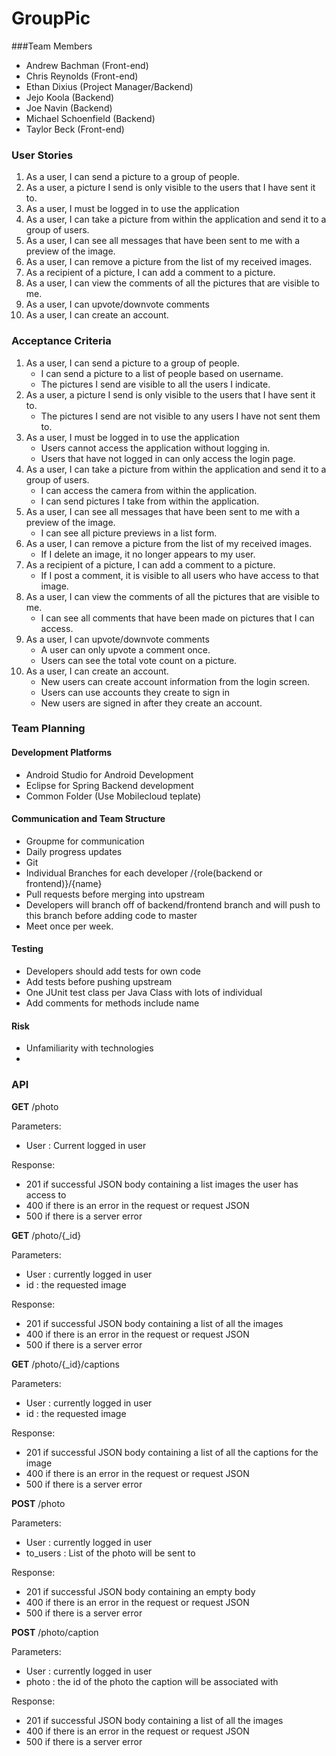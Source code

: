 GroupPic
========

###Team Members
 * Andrew Bachman (Front-end)
 * Chris Reynolds (Front-end)
 * Ethan Dixius (Project Manager/Backend)
 * Jejo Koola (Backend)
 * Joe Navin (Backend)
 * Michael Schoenfield (Backend)
 * Taylor Beck (Front-end)

### User Stories

 1. As a user, I can send a picture to a group of people.
 2. As a user, a picture I send is only visible to the users that I have sent it to.
 3. As a user, I must be logged in to use the application
 4. As a user, I can take a picture from within the application and send it to a group of users.
 5. As a user, I can see all messages that have been sent to me with a preview of the image.
 7. As a user, I can remove a picture from the list of my received images.
 8. As a recipient of a picture, I can add a comment to a picture.
 9. As a user, I can view the comments of all the pictures that are visible to me.
 10. As a user, I can upvote/downvote comments
 11. As a user, I can create an account.
 
### Acceptance Criteria

 1. As a user, I can send a picture to a group of people.
       - I can send a picture to a list of people based on username.
       - The pictures I send are visible to all the users I indicate.
 2. As a user, a picture I send is only visible to the users that I have sent it to.
       - The pictures I send are not visible to any users I have not sent them to.
 3. As a user, I must be logged in to use the application
       - Users cannot access the application without logging in.
       - Users that have not logged in can only access the login page.
 4. As a user, I can take a picture from within the application and send it to a group of users.
       - I can access the camera from within the application.
       - I can send pictures I take from within the application.
 5. As a user, I can see all messages that have been sent to me with a preview of the image.
       - I can see all picture previews in a list form.
 6. As a user, I can remove a picture from the list of my received images.
       - If I delete an image, it no longer appears to my user.
 6. As a recipient of a picture, I can add a comment to a picture.
       - If I post a comment, it is visible to all users who have access to that image.
 8. As a user, I can view the comments of all the pictures that are visible to me.
       - I can see all comments that have been made on pictures that I can access.
 9. As a user, I can upvote/downvote comments
       - A user can only upvote a comment once.
       - Users can see the total vote count on a picture.
 11. As a user, I can create an account.
       - New users can create account information from the login screen.
       - Users can use accounts they create to sign in
       - New users are signed in after they create an account.

### Team Planning

#### Development Platforms

 * Android Studio for Android Development
 * Eclipse for Spring Backend development
 * Common Folder (Use Mobilecloud teplate)

#### Communication and Team Structure

 * Groupme for communication
 * Daily progress updates
 * Git
  * Individual Branches for each developer /{role(backend or frontend)}/{name}
  * Pull requests before merging into upstream
  * Developers will branch off of backend/frontend branch and will push to this branch before adding code to master
 * Meet once per week.

#### Testing
 * Developers should add tests for own code
 * Add tests before pushing upstream
 * One JUnit test class per Java Class with lots of individual
 * Add comments for methods include name

#### Risk
 * Unfamiliarity with technologies
 *

### API

<strong>GET</strong> /photo

 Parameters:
  * User : Current logged in user

 Response:
  * 201 if successful JSON body containing a list images the user has access to
  * 400 if there is an error in the request or request JSON
  * 500 if there is a server error

<strong>GET</strong> /photo/{_id}

Parameters:
  * User : currently logged in user
  * id : the requested image

Response:
  * 201 if successful JSON body containing a list of all the images
  * 400 if there is an error in the request or request JSON
  * 500 if there is a server error

<strong>GET</strong> /photo/{_id}/captions

Parameters:
  * User : currently logged in user
  * id : the requested image

Response:
  * 201 if successful JSON body containing a list of all the captions for the image
  * 400 if there is an error in the request or request JSON
  * 500 if there is a server error

<strong>POST</strong> /photo

Parameters:
  * User : currently logged in user
  * to_users : List of the photo will be sent to

Response:
  * 201 if successful JSON body containing an empty body
  * 400 if there is an error in the request or request JSON
  * 500 if there is a server error

<strong>POST</strong> /photo/caption

Parameters:
  * User : currently logged in user
  * photo : the id of the photo the caption will be associated with

Response:
  * 201 if successful JSON body containing a list of all the images
  * 400 if there is an error in the request or request JSON
  * 500 if there is a server error
